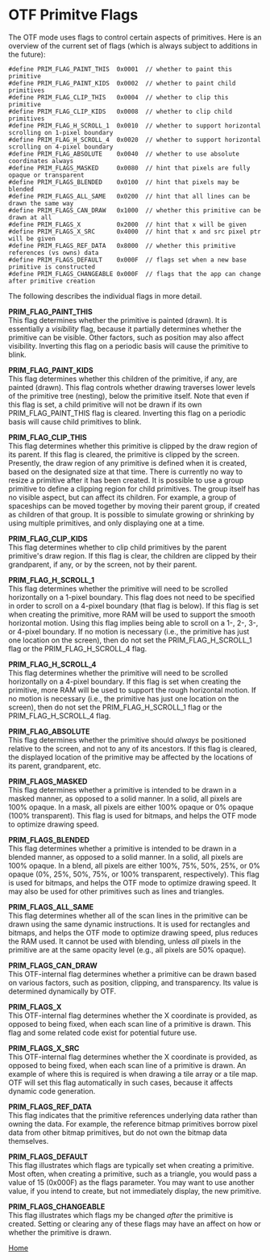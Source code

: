 # OTF Primitve Flags

The OTF mode uses flags to control certain aspects of primitives.
Here is an overview of the current set of flags (which is always
subject to additions in the future):

```
#define PRIM_FLAG_PAINT_THIS  0x0001  // whether to paint this primitive
#define PRIM_FLAG_PAINT_KIDS  0x0002  // whether to paint child primitives
#define PRIM_FLAG_CLIP_THIS   0x0004  // whether to clip this primitive
#define PRIM_FLAG_CLIP_KIDS   0x0008  // whether to clip child primitives
#define PRIM_FLAG_H_SCROLL_1  0x0010  // whether to support horizontal scrolling on 1-pixel boundary
#define PRIM_FLAG_H_SCROLL_4  0x0020  // whether to support horizontal scrolling on 4-pixel boundary
#define PRIM_FLAG_ABSOLUTE    0x0040  // whether to use absolute coordinates always
#define PRIM_FLAGS_MASKED     0x0080  // hint that pixels are fully opaque or transparent
#define PRIM_FLAGS_BLENDED    0x0100  // hint that pixels may be blended
#define PRIM_FLAGS_ALL_SAME   0x0200  // hint that all lines can be drawn the same way
#define PRIM_FLAGS_CAN_DRAW   0x1000  // whether this primitive can be drawn at all
#define PRIM_FLAGS_X          0x2000  // hint that x will be given
#define PRIM_FLAGS_X_SRC      0x4000  // hint that x and src pixel ptr will be given
#define PRIM_FLAGS_REF_DATA   0x8000  // whether this primitive references (vs owns) data
#define PRIM_FLAGS_DEFAULT    0x000F  // flags set when a new base primitive is constructed
#define PRIM_FLAGS_CHANGEABLE 0x000F  // flags that the app can change after primitive creation
```

The following describes the individual flags in more detail.

<b>PRIM_FLAG_PAINT_THIS</b><br>
This flag determines whether the primitive is painted (drawn).
It is essentially a <i>visibility</i> flag, because it partially
determines whether the primitive can be visible. Other factors,
such as position may also affect visibility. Inverting this flag
on a periodic basis will cause the primitive to blink. 

<b>PRIM_FLAG_PAINT_KIDS</b><br>
This flag determines whether this children of the primitive,
if any, are painted (drawn). This flag controls whether drawing
traverses lower levels of the primitive tree (nesting), below
the primitive itself. Note that even if this flag is set,
a child primitive will not be drawn if its own PRIM_FLAG_PAINT_THIS
flag is cleared. Inverting this flag on a periodic basis will
cause child primitives to blink.

<b>PRIM_FLAG_CLIP_THIS</b><br>
This flag determines whether this primitive is clipped by the draw
region of its parent. If this flag is cleared, the primitive
is clipped by the screen.
Presently, the draw region of any primitive
is defined when it is created, based on the designated size at
that time. There is currently no way to resize a primitive after
it has been created. It is possible to use a group primitive to
define a clipping region for child primitives. The group itself
has no visible aspect, but can affect its children. For example,
a group of spaceships can be moved together by moving their
parent group, if created as children of that group. It is possible
to simulate growing or shrinking by using multiple primitives,
and only displaying one at a time.

<b>PRIM_FLAG_CLIP_KIDS</b><br>
This flag determines whether to clip child primitives by the parent
primitive's draw region. If this flag is clear, the children are
clipped by their grandparent, if any, or by the screen, not by their parent.

<b>PRIM_FLAG_H_SCROLL_1</b><br>
This flag determines whether the primitive will need to be scrolled
horizontally on a 1-pixel boundary. This flag does not need to be
specified in order to scroll on a 4-pixel boundary (that flag is below).
If this flag is set when creating the primitive, more RAM will be used to
support the smooth horizontal motion. Using this flag implies being
able to scroll on a 1-, 2-, 3-, or 4-pixel boundary.
If no motion is necessary (i.e., the
primitive has just one location on the screen), then do not set
the PRIM_FLAG_H_SCROLL_1 flag or the PRIM_FLAG_H_SCROLL_4 flag.

<b>PRIM_FLAG_H_SCROLL_4</b><br>
This flag determines whether the primitive will need to be scrolled
horizontally on a 4-pixel boundary. If this flag
is set when creating the primitive, more RAM will be used to support
the rough horizontal motion. If no motion is necessary (i.e., the
primitive has just one location on the screen), then do not set
the PRIM_FLAG_H_SCROLL_1 flag or the PRIM_FLAG_H_SCROLL_4 flag.

<b>PRIM_FLAG_ABSOLUTE</b><br>
This flag determines whether the primitive should <i>always</i> be
positioned relative to the screen, and not to any of its ancestors.
If this flag is cleared, the displayed location of the primitive
may be affected by the locations of its parent, grandparent, etc.

<b>PRIM_FLAGS_MASKED</b><br>
This flag determines whether a primitive is intended to be drawn
in a masked manner, as opposed to a solid manner. In a solid, all
pixels are 100% opaque. In a mask, all pixels are either 100%
opaque or 0% opaque (100% transparent). This flag is used
for bitmaps, and helps the OTF mode to optimize drawing speed.

<b>PRIM_FLAGS_BLENDED</b><br>
This flag determines whether a primitive is intended to be drawn
in a blended manner, as opposed to a solid manner. In a solid, all
pixels are 100% opaque. In a blend, all pixels are either 100%,
75%, 50%, 25%, or 0% opaque (0%, 25%, 50%, 75%, or 100% transparent,
respectively). This flag is used
for bitmaps, and helps the OTF mode to optimize drawing speed. It
may also be used for other primitives such as lines and triangles.

<b>PRIM_FLAGS_ALL_SAME</b><br>
This flag determines whether all of the scan lines in the primitive
can be drawn using the same dynamic instructions. It is used for
rectangles and bitmaps, and helps the OTF mode to optimize drawing
speed, plus reduces the RAM used. It cannot be used with blending,
unless <i>all</i> pixels in the primitive are at the same opacity
level (e.g., all pixels are 50% opaque).

<b>PRIM_FLAGS_CAN_DRAW</b><br>
This OTF-internal flag determines whether a primitive can be
drawn based on various factors, such as position, clipping, and
transparency. Its value is determined dynamically by OTF.

<b>PRIM_FLAGS_X</b><br>
This OTF-internal flag determines whether the X coordinate is provided,
as opposed to being fixed, when each scan line of a primitive
is drawn. This flag and some related code exist for potential future use.

<b>PRIM_FLAGS_X_SRC</b><br>
This OTF-internal flag determines whether the X coordinate is provided,
as opposed to being fixed, when each scan line of a primitive
is drawn. An example of where this is required is when drawing
a tile array or a tile map. OTF will set this flag automatically
in such cases, because it affects dynamic code generation.

<b>PRIM_FLAGS_REF_DATA</b><br>
This flag indicates that the primitive references underlying data
rather than owning the data. For example, the reference bitmap
primitives borrow pixel data from other bitmap primitives, but
do not own the bitmap data themselves.

<b>PRIM_FLAGS_DEFAULT</b><br>
This flag illustrates which flags are typically set when
creating a primitive. Most often, when creating a primitive,
such as a triangle, you would pass a value of 15 (0x000F)
as the flags parameter. You may want to use another value,
if you intend to create, but not immediately display,
the new primitive.

<b>PRIM_FLAGS_CHANGEABLE</b><br>
This flag illustrates which flags my be changed <i>after</i> the
primitive is created. Setting or clearing any of these flags
may have an affect on how or whether the primitive is drawn.

[Home](otf_mode.md)
